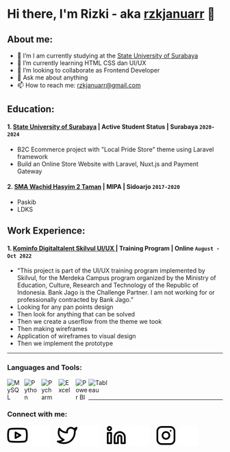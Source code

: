 # Hi there, I'm Rizki - aka [rzkjanuarr](https://www.instagram.com/rzkjanuar/) 👋

## About me:

- 🔭 I’m I am currently studying at the [State University of Surabaya](https://www.unesa.ac.id/)
- 🌱 I’m currently learning HTML CSS dan UI/UX
- 👯 I’m looking to collaborate as Frontend Developer
- 💬 Ask me about anything
- 📫 How to reach me: rzkjanuarr@gmail.com

## Education:

#### 1. [State University of Surabaya](https://www.unesa.ac.id/) | Active Student Status | Surabaya `2020-2024`

- B2C Ecommerce project with "Local Pride Store" theme using Laravel framework
- Build an Online Store Website with Laravel, Nuxt.js and Payment Gateway

#### 2. [SMA Wachid Hasyim 2 Taman](https://smawh2.sch.id/) | MIPA | Sidoarjo `2017-2020`

- Paskib
- LDKS

## Work Experience:

#### 1. [Kominfo Digitaltalent Skilvul UI/UX ](https://skilvul.com/) | Training Program | Online `August - Oct 2022`

- "This project is part of the UI/UX training program implemented by Skilvul, for the Merdeka Campus program organized by the Ministry of Education, Culture, Research and Technology of the Republic of Indonesia. Bank Jago is the Challenge Partner. I am not working for or professionally contracted by Bank Jago.”
- Looking for any pan points design
- Then look for anything that can be solved
- Then we create a userflow from the theme we took
- Then making wireframes
- Application of wireframes to visual design
- Then we implement the prototype

---

### Languages and Tools:

[<img align="left" alt="MySQL" width="30px" src="https://cdn.jsdelivr.net/gh/devicons/devicon/icons/mysql/mysql-original.svg" style="padding-right:10px;" />][webdev]
[<img align="left" alt="Python" width="30px" src="https://upload.wikimedia.org/wikipedia/commons/thumb/c/c3/Python-logo-notext.svg/110px-Python-logo-notext.svg.png?20100317150552" style="padding-right:10px;" />][webdev]
[<img align="left" alt="Pycharm" width="30px" src="https://upload.wikimedia.org/wikipedia/commons/thumb/1/1d/PyCharm_Icon.svg/220px-PyCharm_Icon.svg.png" style="padding-right:10px;" />][webdev]
[<img align="left" alt="Excel" width="30px" src="https://is2-ssl.mzstatic.com/image/thumb/Purple126/v4/a8/fd/5a/a8fd5a84-c6f1-355f-3b9f-6e86598efaa3/XCEL.png/1200x630bb.png" style="padding-right:10px;" />][webdev]
[<img align="left" alt="Power BI" width="30px" src="https://powerbi.microsoft.com/pictures/application-logos/svg/powerbi.svg" style="padding-right:0px;" />][webdev]
[<img align="left" alt="Tableau" width="50px" src="https://logos-world.net/wp-content/uploads/2021/10/Tableau-Symbol.png" style="padding-right:10px;" />][webdev]

<br />
<br />

---

### Connect with me:

[![website](./img/youtube-light.svg)](#gh-light-mode-only)
[![website](./img/youtube-dark.svg)](#gh-dark-mode-only)
&nbsp;&nbsp;
[![website](./img/twitter-light.svg)](#gh-light-mode-only)
[![website](./img/twitter-dark.svg)](#gh-dark-mode-only)
&nbsp;&nbsp;
[![website](./img/linkedin-light.svg)](https://www.linkedin.com/in/rizki-januar-irmansyah-a15278253#gh-light-mode-only)
[![website](./img/linkedin-dark.svg)](https://www.linkedin.com/in/rizki-januar-irmansyah-a15278253#gh-dark-mode-only)
&nbsp;&nbsp;
[![website](./img/instagram-light.svg)](https://www.instagram.com/rzkjanuar/#gh-light-mode-only)
[![website](./img/instagram-dark.svg)](https://www.instagram.com/rzkjanuar#gh-dark-mode-only)

[webdev]: https://github.com/rzkjanuarr
